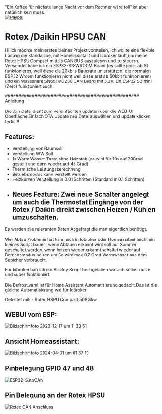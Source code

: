 
"Ein Kaffee für nächste lange Nacht vor dem Rechner wäre toll" ist aber natürlich kein muss.
<br>[![Paypal](https://user-images.githubusercontent.com/41958506/212499642-b2fd097a-0938-4bfc-b37b-74df64592c58.png)](https://www.paypal.com/donate/?hosted_button_id=H94LZRQW9PFQ4)

# Rotex /Daikin HPSU CAN



Hi ich möchte mein erstes kleines Projekt vorstellen, ich wollte eine flexible Lösung die Standalone, mit Homeassistant und Iobroker läuft,um meine Rotex HPSU Compact mittels CAN BUS auszulesen und zu steuern.
Verwendet habe ich ein ESP32-S3-WROOM Board (es sollte jeder ab S1 funktionieren, weil diese die 20kbits Baudrate unterstützen,
die normalen ESP32 Wroom funktionieren nicht weil diese erst ab 50kbit funktionieren) und ein Waveshare SN65HVD230 CAN Board mit 3,3V.
Ein ESP32 S3 mini (Zero) funktioniert auch.

################################################## Anleitung
<br><br>
Die .bin Datei dient zum vereinfachten updaten über die WEB-UI Oberfläche.Einfach OTA Update neu Datei auswählen und update klicken fertig!!! 


## Features:

- Verstellung von Raumsoll
- Verstellung WW Soll
- 1x Warm Wasser Taste ohne Heizstab (es wird für 10s auf 70Grad gestellt und dann wieder auf 45 Grad)
- Thermische Leistungsberechnung
- Betriebsmodus kann verstellt werden
- Heizkurven Verstellung in 0.01 Schritten (Standard in 0.1 Schritten)
- ## Neues Feature: Zwei neue Schalter angelegt um auch die Thermostat Eingänge von der Rotex / Daikin direkt zwischen Heizen / Kühlen umzuschalten.

Es werden alle relevanten Daten Abgefragt die man eigentlich benötigt.
<br>  
Wer Abtau Probleme hat kann sich in Iobroker oder Homeassitant leicht ein kleines Script bauen, wenn Abtauen erkannt wird soll auf Sommer geschaltet werden,
wenn heizen wieder erkannt schaltet wieder auf Betriebsmodus heizen um.So wird max 0.7 Grad Warmwasser aus dem Sepicher verbraucht.

Für Iobroker hab ich ein Blockly Script hochgeladen was ich selber nutze und super funktioniert.<br>  
Die Defrost.yaml ist für Home Assistant Automatisierung gedacht.Das ist die gleiche Automatisierung wie für IoBroker.

Getestet mit: - Rotex HSPU Compact 508 8kw

## WEBUI vom ESP:
![Bildschirmfoto 2023-12-17 um 11 33 51](https://github.com/Trunks1982/Daikin-Rotex-HPSU-CAN/assets/62701386/524a204e-801a-4fe7-aacb-ac2e731a99b7)


## Ansicht Homeassistant:
![Bildschirmfoto 2024-04-01 um 01 37 19](https://github.com/Trunks1982/Daikin-Rotex-HPSU-CAN/assets/62701386/d9c1d703-ac4a-4466-97e3-dbd6478cbed1)


## Pinbelegung GPIO 47 und 48

![ESP32-S3toCAN](https://github.com/Trunks1982/Daikin-Rotex-HPSU-CAN/assets/62701386/40b1881a-b7f5-40b5-a2d7-678ee19299d2)

## Pin Belegung an der Rotex HPSU

![Rotex CAN Anschluss](https://github.com/Trunks1982/Daikin-Rotex-HPSU-CAN/assets/62701386/05c36ae7-ddc9-4a1e-8a73-4559c765f132)







